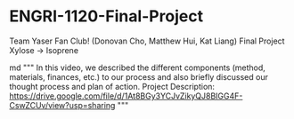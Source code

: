 # ENGRI-1120-Final-Project
Team Yaser Fan Club! (Donovan Cho, Matthew Hui, Kat Liang) Final Project
Xylose -> Isoprene

md
"""
In this video, we described the different components (method, materials, finances, etc.) to our process and also briefly discussed our thought process and plan of action.
Project Description:
https://drive.google.com/file/d/1At8BGy3YCJvZikyQJ8BIGG4F-CswZCUv/view?usp=sharing 
"""
